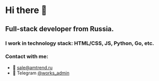 # Hi there 👋
## Full-stack developer from Russia.
### I work in technology stack: HTML/CSS, JS, Python, Go, etc.
### Contact with me:
  - 📧 [sale@amtrend.ru](mailto:sale@amtrend.ru)
  - 💬 Telegram [@works_admin](https://t.me/works_admin)

